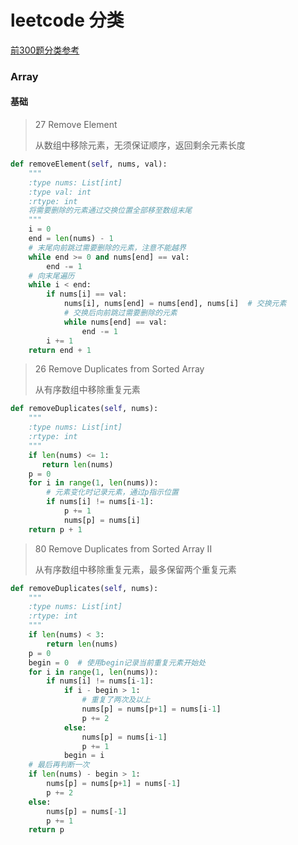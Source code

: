 # leetcode 分类

[前300题分类参考](https://cspiration.com/leetcodeClassification#103)

### Array

#### 基础

>  27 Remove Element
>
> 从数组中移除元素，无须保证顺序，返回剩余元素长度

```python
def removeElement(self, nums, val):
    """
    :type nums: List[int]
    :type val: int
    :rtype: int
    将需要删除的元素通过交换位置全部移至数组末尾
    """
    i = 0
    end = len(nums) - 1
    # 末尾向前跳过需要删除的元素，注意不能越界
    while end >= 0 and nums[end] == val:
        end -= 1
    # 向末尾遍历
    while i < end:
        if nums[i] == val:
            nums[i], nums[end] = nums[end], nums[i]  # 交换元素
            # 交换后向前跳过需要删除的元素
            while nums[end] == val:
                end -= 1
        i += 1
    return end + 1
```

> 26 Remove Duplicates from Sorted Array
>
> 从有序数组中移除重复元素

```python
def removeDuplicates(self, nums):
    """
    :type nums: List[int]
    :rtype: int
    """
    if len(nums) <= 1:
       return len(nums)
    p = 0
    for i in range(1, len(nums)):
        # 元素变化时记录元素，通过p指示位置
        if nums[i] != nums[i-1]:
            p += 1
            nums[p] = nums[i]
    return p + 1
```

> 80 Remove Duplicates from Sorted Array II
>
> 从有序数组中移除重复元素，最多保留两个重复元素

```python
def removeDuplicates(self, nums):
    """
    :type nums: List[int]
    :rtype: int
    """
    if len(nums) < 3:
        return len(nums)
    p = 0
    begin = 0  # 使用begin记录当前重复元素开始处
    for i in range(1, len(nums)):
        if nums[i] != nums[i-1]:
            if i - begin > 1:
                # 重复了两次及以上
                nums[p] = nums[p+1] = nums[i-1]
                p += 2
            else:
                nums[p] = nums[i-1]
                p += 1
            begin = i
    # 最后再判断一次
    if len(nums) - begin > 1:
        nums[p] = nums[p+1] = nums[-1]
        p += 2
    else:
        nums[p] = nums[-1]
        p += 1
    return p
```

